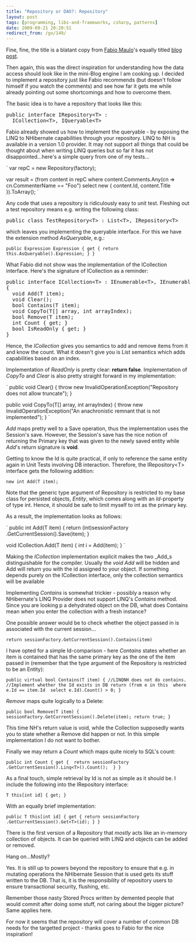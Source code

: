 ```yaml
---
title: "Repository or DAO?: Repository"
layout: post
tags: [programming, libs-and-frameworks, csharp, patterns]
date: 2009-09-21 20:20:51
redirect_from: /go/149/
---
```


Fine, fine, the title is a blatant copy from [Fabio Maulo](http://fabiomaulo.blogspot.com)'s equally titled [blog post](http://fabiomaulo.blogspot.com/2009/09/repository-or-dao-repository.html).

Then again, this was the direct inspiration for understanding how the data access should look like in the mini-Blog engine I am cooking up. I decided to implement a repository just like Fabio recommends (but doesn't follow himself if you watch the comments) and see how far it gets me while already pointing out some shortcomings and how to overcome them. 

The basic idea is to have a repository that looks like this: 
 <pre class="sh_csharp">
public interface IRepository&lt;T&gt; : 
  ICollection&lt;T&gt;, IQueryable&lt;T&gt;
</pre>

Fabio already showed us how to implement the queryable - by exposing the LINQ to NHibernate capabilities through your repository. LINQ to NH is available in a version 1.0 provider. It may not support all things that could be thought about when writing LINQ queries but so far it has not disappointed...here's a simple query from one of my tests...

`
var repC = new Repository<Content>(factory);

var result =
(from content in repC
 where content.Comments.Any(cn => cn.CommenterName == "Foo")
 select new { content.Id, content.Title }).ToArray();
`

Any code that uses a repository is ridiculously easy to unit test. Fleshing out a test repository means e.g. writing the following class:

<pre class="sh_csharp">
public class TestRepository&lt;T&gt; : List&lt;T&gt;, IRepository&lt;T&gt;
</pre>

which leaves you implementing the queryable interface. For this we have the extension method _AsQueryable_, e.g.:

`
public Expression Expression
{
  get { return this.AsQueryable().Expression; }
}
`

What Fabio did not show was the implementation of the ICollection interface. Here's the signature of ICollection as a reminder:

<pre class="sh_csharp">
public interface ICollection&lt;T&gt; : IEnumerable&lt;T&gt;, IEnumerable
{
  void Add(T item);
  void Clear();
  bool Contains(T item);
  void CopyTo(T[] array, int arrayIndex);
  bool Remove(T item);
  int Count { get; }
  bool IsReadOnly { get; }
}
</pre>

Hence, the _ICollection_ gives you semantics to add and remove items from it and know the count. What it doesn't give you is List semantics which adds capabilities based on an index.

Implementation of _ReadOnly_ is pretty clear: **return false**. Implementation of _CopyTo_ and _Clear_ is also pretty straight forward in my implementation:

`
public void Clear()
{
  throw new InvalidOperationException("Repository does not allow truncate");
}

public void CopyTo(T[] array, int arrayIndex)
{
  throw new InvalidOperationException("An anachronistic remnant that is not implemented");
}
`

_Add_ maps pretty well to a Save operation, thus the implementation uses the Session's save. However, the Session's save has the nice notion of returning the Primary key that was given to the newly saved entity while _Add_'s return signature is **void**.

Getting to know the Id is quite practical, if only to reference the same entity again in Unit Tests involving DB interaction. Therefore, the IRepository&lt;T&gt; interface gets the following addition:

`
new int Add(T item);
`

Note that the generic type argument of Repository is restricted to my base class for persisted objects, _Entity_, which comes along with an _Id_-property of type int. Hence, it should be safe to limit myself to int as the primary key.

As a result, the implementation looks as follows:

`
public int Add(T item)
{
  return (int)sessionFactory
    .GetCurrentSession().Save(item);
}

void ICollection<T>.Add(T item)
{
  int i = Add(item);
}
`

Making the _ICollection_ implementation explicit makes the two _Add_s distinguishable for the compiler. Usually the _void Add_ will be hidden and Add will return you with the id assigned to your object. If something depends purely on the ICollection interface, only the collection semantics will be available

Implementing _Contains_ is somewhat trickier - possibly a reason why NHibernate's LINQ Provider does not support LINQ's _Contains_ method. Since you are looking p a dehydrated object on the DB, what does Contains mean when you enter the collection with a fresh instance? 

One possible answer would be to check whether the object passed in is associated with the current session...

`
return sessionFactory.GetCurrentSession().Contains(item)
`

I have opted for a simple Id-comparison - here _Contains_ states whether an item is contained that has the same primary key as the one of the item passed in (remember that the type argument of the Repository is restricted to be an Entity):

`
public virtual bool Contains(T item)
{
  //LINQNH does not do contains. 
  //Implement whether the Id exists in DB
  return (from e in this 
          where e.Id == item.Id 
          select e.Id).Count() > 0;
}
`

_Remove_ maps quite logically to a Delete:

`
public bool Remove(T item)
{
  sessionFactory.GetCurrentSession().Delete(item);
  return true;
}
`

This time NH's return value is void, while the Collection supposedly wants you to state whether a Remove did happen or not. In this simple implementation I do not want to bother.

Finally we may return a _Count_ which maps quite nicely to SQL's count:

`
public int Count
{
  get { 
    return sessionFactory
      .GetCurrentSession().Linq<T>().Count(); 
  }
}
`

As a final touch, simple retrieval by Id is not as simple as it should be. I include the following into the IRepository interface:

`
T this[int id] { get; }
`

With an equally brief implementation:

`
public T this[int id]
{
  get
  {
    return sessionFactory
      .GetCurrentSession().Get<T>(id);
  }
}
`

There is the first version of a Repository that _mostly_ acts like an in-memory collection of objects. It can be queried with LINQ and objects can be added or removed.

Hang on...Mostly?

Yes. It is still up to powers beyond the repository to ensure that e.g. in mutating operations the NHibernate Session that is used gets its stuff written to the DB. That is, it is the responsibility of repository users to ensure transactional security, flushing, etc.

Remember those nasty Stored Procs written by demented people that would commit after doing some stuff, not caring about the bigger picture? Same applies here.

For now it seems that the repository will cover a number of common DB needs for the targetted project - thanks goes to Fabio for the nice inspiration!
